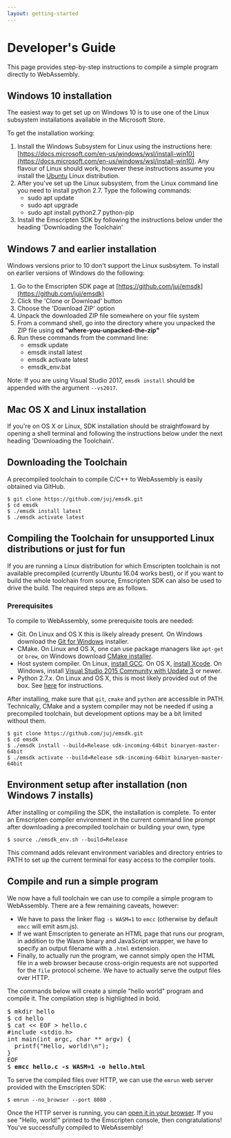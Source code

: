 ```yaml
---
layout: getting-started
---
```


# Developer's Guide

This page provides step-by-step instructions to compile a simple program directly to WebAssembly.

## Windows 10 installation
The easiest way to get set up on Windows 10 is to use one of the Linux subsystem installations available in the Microsoft Store.

To get the installation working:
1. Install the Windows Subsystem for Linux using the instructions here: [https://docs.microsoft.com/en-us/windows/wsl/install-win10](https://docs.microsoft.com/en-us/windows/wsl/install-win10).
   Any flavour of Linux should work, however these instructions assume you install the [Ubuntu](https://www.microsoft.com/en-us/p/ubuntu/9nblggh4msv6?rtc=1) Linux distribution.
2. After you've set up the Linux subsystem, from the Linux command line you need to install python 2.7. Type the following commands:
   - sudo apt update
   - sudo apt upgrade
   - sudo apt install python2.7 python-pip
3. Install the Emscripten SDK by following the instructions below under the heading 'Downloading the Toolchain'

## Windows 7 and earlier installation
Windows versions prior to 10 don't support the Linux susbsytem. To install on earlier versions of Windows do the following:
1. Go to the Emscripten SDK page at [https://github.com/juj/emsdk](https://github.com/juj/emsdk)
2. Click the 'Clone or Download' button
3. Choose the 'Download ZIP' option
4. Unpack the downloaded ZIP file somewhere on your file system
5. From a command shell, go into the directory where you unpacked the ZIP file using <b>cd "where-you-unpacked-the-zip"</b>
6. Run these commands from the command line:
   - emsdk update
   - emsdk install latest
   - emsdk activate latest
   - emsdk_env.bat

Note: If you are using Visual Studio 2017, `emsdk install` should be appended with the argument `--vs2017`.

## Mac OS X and Linux installation
If you're on OS X or Linux, SDK installation should be straightfoward by opening a shell terminal and following the instructions below under the next heading 'Downloading the Toolchain'.

## Downloading the Toolchain
A precompiled toolchain to compile C/C++ to WebAssembly is easily obtained via GitHub.

    $ git clone https://github.com/juj/emsdk.git
    $ cd emsdk
    $ ./emsdk install latest
    $ ./emsdk activate latest

## Compiling the Toolchain for unsupported Linux distributions or just for fun
If you are running a Linux distribution for which Emscripten toolchain is not available precompiled (currently Ubuntu 16.04 works best), or if you want to build the whole toolchain from source, Emscripten SDK can also be used to drive the build. The required steps are as follows.

### Prerequisites
To compile to WebAssembly, some prerequisite tools are needed:

- Git. On Linux and OS X this is likely already present. On Windows download the [Git for Windows](https://git-scm.com/) installer.
- CMake. On Linux and OS X, one can use package managers like `apt-get` or `brew`, on Windows download [CMake installer](https://cmake.org/download/).
- Host system compiler. On Linux, [install GCC](http://askubuntu.com/questions/154402/install-gcc-on-ubuntu-12-04-lts). On OS X, [install Xcode](https://itunes.apple.com/us/app/xcode/id497799835). On Windows, install [Visual Studio 2015 Community with Update 3](https://www.visualstudio.com/downloads/) or newer.
- Python 2.7.x. On Linux and OS X, this is most likely provided out of the box. See [here](https://wiki.python.org/moin/BeginnersGuide/Download) for instructions.

After installing, make sure that `git`, `cmake` and `python` are accessible in PATH. Technically, CMake and a system compiler may not be needed if using a precompiled toolchain, but development options may be a bit limited without them.

    $ git clone https://github.com/juj/emsdk.git
    $ cd emsdk
    $ ./emsdk install --build=Release sdk-incoming-64bit binaryen-master-64bit
    $ ./emsdk activate --build=Release sdk-incoming-64bit binaryen-master-64bit

## Environment setup after installation (non Windows 7 installs)
After installing or compiling the SDK, the installation is complete. To enter an Emscripten compiler environment in the current command line prompt after downloading a precompiled toolchain or building your own, type

    $ source ./emsdk_env.sh --build=Release

This command adds relevant environment variables and directory entries to PATH to set up the current terminal for easy access to the compiler tools.

## Compile and run a simple program
We now have a full toolchain we can use to compile a simple program to WebAssembly. There are a few remaining caveats, however:

- We have to pass the linker flag `-s WASM=1` to `emcc` (otherwise by default `emcc` will emit asm.js).
- If we want Emscripten to generate an HTML page that runs our program, in addition to the Wasm binary and JavaScript wrapper, we have to specify an output filename with a `.html` extension.
- Finally, to actually run the program, we cannot simply open the HTML file in a web browser because cross-origin requests are not supported for the `file` protocol scheme. We have to actually serve the output files over HTTP.

The commands below will create a simple "hello world" program and compile it. The compilation step is highlighted in bold.

<pre>
$ mkdir hello
$ cd hello
$ cat << EOF > hello.c
#include &lt;stdio.h&gt;
int main(int argc, char ** argv) {
  printf("Hello, world!\n");
}
EOF
$ <b>emcc hello.c -s WASM=1 -o hello.html</b>
</pre>

To serve the compiled files over HTTP, we can use the `emrun` web server provided with the Emscripten SDK:

    $ emrun --no_browser --port 8080 .

Once the HTTP server is running, you can <a href="http://localhost:8080/hello.html" target="_blank">open it in your browser</a>. If you see "Hello, world!" printed to the Emscripten console, then congratulations! You've successfully compiled to WebAssembly!
